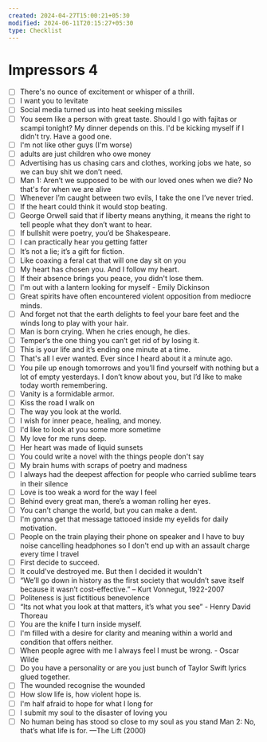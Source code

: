 ```yaml
---
created: 2024-04-27T15:00:21+05:30
modified: 2024-06-11T20:15:27+05:30
type: Checklist
---
```


# Impressors 4

- [ ] There's no ounce of excitement or whisper of a thrill.
- [ ] I want you to levitate
- [ ] Social media turned us into heat seeking missiles
- [ ] You seem like a person with great taste. Should I go with fajitas or scampi tonight? My dinner depends on this. I'd be kicking myself if I didn't try. Have a good one.
- [ ] I'm not like other guys (I'm worse)
- [ ] adults are just children who owe money
- [ ] Advertising has us chasing cars and clothes, working jobs we hate, so we can buy shit we don’t need.
- [ ] Man 1: Aren’t we supposed to be with our loved ones when we die? No that's for when we are alive
- [ ] Whenever I’m caught between two evils, I take the one I’ve never tried.
- [ ] If the heart could think it would stop beating.
- [ ] George Orwell said that if liberty means anything, it means the right to tell people what they don’t want to hear.
- [ ] If bullshit were poetry, you’d be Shakespeare.
- [ ] I can practically hear you getting fatter
- [ ] It’s not a lie; it’s a gift for ﬁction.
- [ ] Like coaxing a feral cat that will one day sit on you
- [ ] My heart has chosen you. And I follow my heart.
- [ ] If their absence brings you peace, you didn't lose them.
- [ ] I'm out with a lantern looking for myself - Emily Dickinson
- [ ] Great spirits have often encountered violent opposition from mediocre minds.
- [ ] And forget not that the earth delights to feel your bare feet and the winds long to play with your hair.
- [ ] Man is born crying. When he cries enough, he dies.
- [ ] Temper’s the one thing you can’t get rid of by losing it.
- [ ] This is your life and it’s ending one minute at a time.
- [ ] That's all I ever wanted. Ever since I heard about it a minute ago.
- [ ] You pile up enough tomorrows and you’ll ﬁnd yourself with nothing but a lot of empty yesterdays. I don’t know about you, but I’d like to make today worth remembering.
- [ ] Vanity is a formidable armor.
- [ ] Kiss the road I walk on 
- [ ] The way you look at the world.
- [ ] I wish for inner peace, healing, and money.
- [ ] I'd like to look at you some more sometime
- [ ] My love for me runs deep.
- [ ] Her heart was made of liquid sunsets 
- [ ] You could write a novel with the things people don't say
- [ ] My brain hums with scraps of poetry and madness
- [ ] I always had the deepest affection for people who carried sublime tears in their silence
- [ ] Love is too weak a word for the way I feel
- [ ] Behind every great man, there’s a woman rolling her eyes.
- [ ] You can’t change the world, but you can make a dent.
- [ ] I'm gonna get that message tattooed inside my eyelids for daily motivation.
- [ ] People on the train playing their phone on speaker and I have to buy noise  cancelling headphones so I don't end up with an assault charge every time I travel
- [ ] First decide to succeed.
- [ ] It could've destroyed me. But then I decided it wouldn't
- [ ]  “We’ll go down in history as the first society that wouldn’t save itself because it wasn’t cost-effective.” – Kurt Vonnegut, 1922-2007
- [ ] Politeness is just fictitious benevolence
- [ ] “Its not what you look at that matters, it’s what you see” - Henry David Thoreau
- [ ] You are the knife I turn inside myself.
- [ ] I'm filled with a desire for clarity and meaning within a world and condition that offers neither.
- [ ] When people agree with me I always feel I must be wrong. - Oscar Wilde
- [ ] Do you have a personality or are you just bunch of Taylor Swift lyrics glued together.
- [ ] The wounded recognise the wounded
- [ ] How slow life is, how violent hope is.
- [ ] I'm half afraid to hope for what I long for
- [ ] I submit my soul to the disaster of loving you
- [ ] No human being has stood so close to my soul as you stand
Man 2: No, that’s what life is for.
—The Lift (2000)
